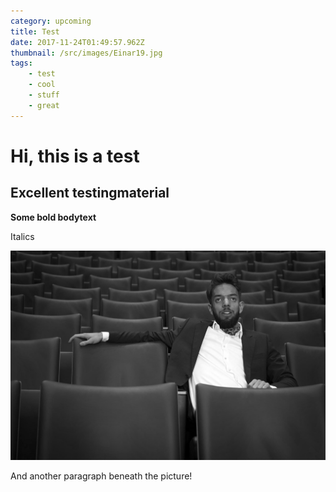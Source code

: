 ```yaml
---
category: upcoming
title: Test
date: 2017-11-24T01:49:57.962Z
thumbnail: /src/images/Einar19.jpg
tags:
    - test
    - cool
    - stuff
    - great
---
```

# Hi, this is a test

## Excellent testingmaterial

**Some bold bodytext**

Italics

![](/src/images/Einar11.jpg)

And another paragraph beneath the picture!
